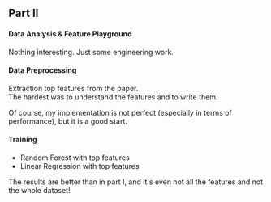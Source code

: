 ## Part II

#### Data Analysis & Feature Playground

Nothing interesting. Just some engineering work.

#### Data Preprocessing

Extraction top features from the paper. \
The hardest was to understand the features and to write them.

Of course, my implementation is not perfect (especially in terms of performance), but it is a good start.

#### Training

* Random Forest with top features
* Linear Regression with top features

The results are better than in part I, and it's even not all the features and not the whole dataset!